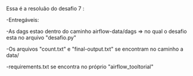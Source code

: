 Essa é a resoluão do desafio 7 :

-Entregáveis: 

-As dags estao dentro do caminho airflow-data/dags => no qual o desafio esta no arquivo "desafio.py"

-Os arquivos "count.txt" e "final-output.txt" se encontram no caminho a data/

-requirements.txt se encontra no próprio "airflow_tooltorial"
